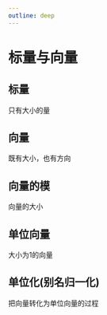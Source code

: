 ```yaml
---
outline: deep
---
```


# 标量与向量

## 标量

只有大小的量

## 向量

既有大小，也有方向

## 向量的模

向量的大小

## 单位向量

大小为1的向量

## 单位化(别名归一化)

把向量转化为单位向量的过程
